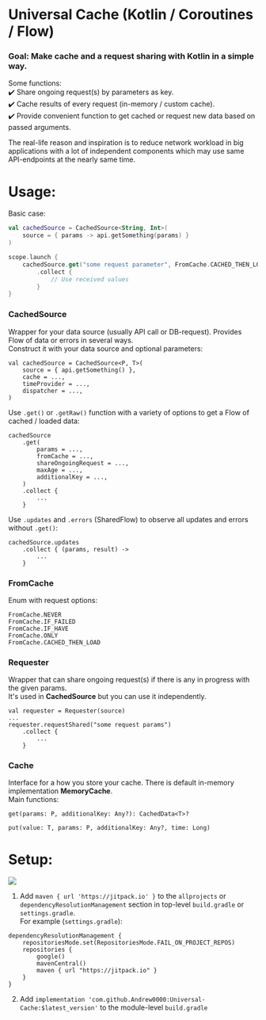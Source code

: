 # Universal Cache (Kotlin / Coroutines / Flow)

### Goal: Make cache and a request sharing with Kotlin in a simple way.

Some functions:  
✔️ Share ongoing request(s) by parameters as key.  
✔️ Cache results of every request (in-memory / custom cache).  
✔️ Provide convenient function to get cached or request new data based on passed arguments.  

The real-life reason and inspiration is to reduce network workload in big applications 
with a lot of independent components which may use same API-endpoints at the nearly same time.

# Usage:

Basic case:  

```kotlin
val cachedSource = CachedSource<String, Int>(
    source = { params -> api.getSomething(params) }
)

scope.launch {
    cachedSource.get("some request parameter", FromCache.CACHED_THEN_LOAD, maxAge = 5_000)
        .collect {
            // Use received values
        }
}
```

### CachedSource  
Wrapper for your data source (usually API call or DB-request). Provides Flow of data or errors in several ways.  
Construct it with your data source and optional parameters:  
```
val cachedSource = CachedSource<P, T>(
    source = { api.getSomething() },
    cache = ...,
    timeProvider = ...,
    dispatcher = ...,
)
```
Use `.get()` or `.getRaw()` function with a variety of options to get a Flow of cached / loaded data:
```
cachedSource
    .get(
        params = ...,
        fromCache = ...,
        shareOngoingRequest = ...,
        maxAge = ...,
        additionalKey = ...,
    )
    .collect {
        ...
    }
```
Use `.updates` and `.errors` (SharedFlow) to observe all updates and errors without `.get()`:
```
cachedSource.updates
    .collect { (params, result) ->
        ...
    }
```

### FromCache
Enum with request options:
```
FromCache.NEVER
FromCache.IF_FAILED
FromCache.IF_HAVE
FromCache.ONLY
FromCache.CACHED_THEN_LOAD
```

### Requester  
Wrapper that can share ongoing request(s) if there is any in progress with the given params.  
It's used in **CachedSource** but you can use it independently.  
```
val requester = Requester(source)
...
requester.requestShared("some request params")
    .collect {
        ...
    }
```

### Cache  
Interface for a how you store your cache. There is default in-memory implementation **MemoryCache**.  
Main functions:
```
get(params: P, additionalKey: Any?): CachedData<T>?

put(value: T, params: P, additionalKey: Any?, time: Long)
```

# Setup:  

[![](https://jitpack.io/v/Andrew0000/Universal-Cache.svg)](https://jitpack.io/#Andrew0000/Universal-Cache)

1. Add `maven { url 'https://jitpack.io' }` to the `allprojects` or `dependencyResolutionManagement` section in top-level `build.gradle` or `settings.gradle`.  
For example (`settings.gradle`):
```
dependencyResolutionManagement {
    repositoriesMode.set(RepositoriesMode.FAIL_ON_PROJECT_REPOS)
    repositories {
        google()
        mavenCentral()
        maven { url "https://jitpack.io" }
    }
}
```
2. Add `implementation 'com.github.Andrew0000:Universal-Cache:$latest_version'` to the module-level `build.gradle`  

